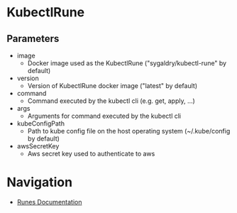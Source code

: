 # KubectlRune

## Parameters
* image
    * Docker image used as the KubectlRune ("sygaldry/kubectl-rune" by default)
* version
    * Version of KubectlRune docker image ("latest" by default)
* command
    * Command executed by the kubectl cli (e.g. get, apply, ...)
* args
    * Arguments for command executed by the kubectl cli
* kubeConfigPath
    * Path to kube config file on the host operating system (~/.kube/config by default)
* awsSecretKey
    * Aws secret key used to authenticate to aws

# Navigation
* [Runes Documentation](./README.md)
